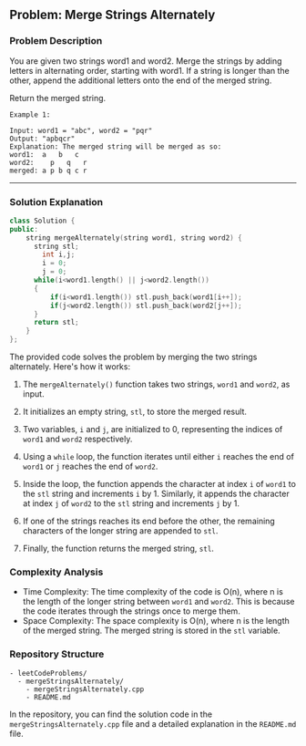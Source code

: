 
## Problem: Merge Strings Alternately

### Problem Description
You are given two strings word1 and word2. Merge the strings by adding letters in alternating order, starting with word1. If a string is longer than the other, append the additional letters onto the end of the merged string.

Return the merged string.
```
Example 1:

Input: word1 = "abc", word2 = "pqr"
Output: "apbqcr"
Explanation: The merged string will be merged as so:
word1:  a   b   c
word2:    p   q   r
merged: a p b q c r
```
<hr>

### Solution Explanation

```cpp
class Solution {
public:
    string mergeAlternately(string word1, string word2) {
      string stl;
        int i,j;
        i = 0;
        j = 0;
      while(i<word1.length() || j<word2.length())
      {
          if(i<word1.length()) stl.push_back(word1[i++]);
          if(j<word2.length()) stl.push_back(word2[j++]);
      }
      return stl;
    }
};
```

The provided code solves the problem by merging the two strings alternately. Here's how it works:

1. The `mergeAlternately()` function takes two strings, `word1` and `word2`, as input.

2. It initializes an empty string, `stl`, to store the merged result.

3. Two variables, `i` and `j`, are initialized to 0, representing the indices of `word1` and `word2` respectively.

4. Using a `while` loop, the function iterates until either `i` reaches the end of `word1` or `j` reaches the end of `word2`.

5. Inside the loop, the function appends the character at index `i` of `word1` to the `stl` string and increments `i` by 1. Similarly, it appends the character at index `j` of `word2` to the `stl` string and increments `j` by 1.

6. If one of the strings reaches its end before the other, the remaining characters of the longer string are appended to `stl`.

7. Finally, the function returns the merged string, `stl`.

### Complexity Analysis

- Time Complexity: The time complexity of the code is O(n), where n is the length of the longer string between `word1` and `word2`. This is because the code iterates through the strings once to merge them.
- Space Complexity: The space complexity is O(n), where n is the length of the merged string. The merged string is stored in the `stl` variable.

### Repository Structure

```
- leetCodeProblems/
  - mergeStringsAlternately/
    - mergeStringsAlternately.cpp
    - README.md
```

In the repository, you can find the solution code in the `mergeStringsAlternately.cpp` file and a detailed explanation in the `README.md` file.
